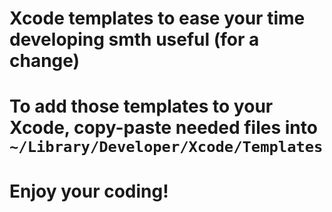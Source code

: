 # Xcode templates to ease your time developing smth useful (for a change)
# To add those templates to your Xcode, copy-paste needed files into `~/Library/Developer/Xcode/Templates`

# Enjoy your coding!
